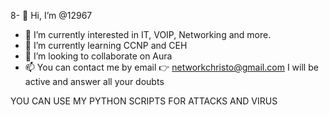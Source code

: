 8- 👋 Hi, I’m @12967 
- 👀 I’m currently interested in IT, VOIP, Networking and more. 
- 🌱 I’m currently learning CCNP and CEH
- 💞️ I’m looking to collaborate on Aura
- 📫 You can contact me by email 👉 networkchristo@gmail.com 
     I will be active and answer all your doubts 

<!---
12967/12967 is a ✨ special ✨ repository because its `README.md` (this file) appears on your GitHub profile.
You can click the Preview link to take a look at your changes.
--->

YOU CAN USE MY PYTHON SCRIPTS FOR ATTACKS AND VIRUS

